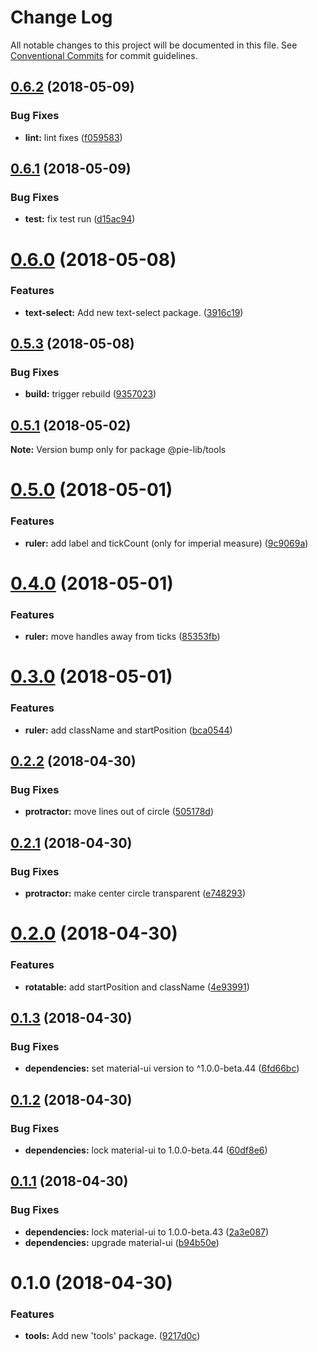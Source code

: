 # Change Log

All notable changes to this project will be documented in this file.
See [Conventional Commits](https://conventionalcommits.org) for commit guidelines.

<a name="0.6.2"></a>
## [0.6.2](https://github.com/pie-framework/pie-lib/compare/@pie-lib/tools@0.6.1...@pie-lib/tools@0.6.2) (2018-05-09)


### Bug Fixes

* **lint:** lint fixes ([f059583](https://github.com/pie-framework/pie-lib/commit/f059583))




<a name="0.6.1"></a>
## [0.6.1](https://github.com/pie-framework/pie-lib/compare/@pie-lib/tools@0.6.0...@pie-lib/tools@0.6.1) (2018-05-09)


### Bug Fixes

* **test:** fix test run ([d15ac94](https://github.com/pie-framework/pie-lib/commit/d15ac94))




<a name="0.6.0"></a>
# [0.6.0](https://github.com/pie-framework/pie-lib/compare/@pie-lib/tools@0.5.3...@pie-lib/tools@0.6.0) (2018-05-08)


### Features

* **text-select:** Add new text-select package. ([3916c19](https://github.com/pie-framework/pie-lib/commit/3916c19))




<a name="0.5.3"></a>
## [0.5.3](https://github.com/pie-framework/pie-lib/compare/@pie-lib/tools@0.5.1...@pie-lib/tools@0.5.3) (2018-05-08)


### Bug Fixes

* **build:** trigger rebuild ([9357023](https://github.com/pie-framework/pie-lib/commit/9357023))




<a name="0.5.1"></a>
## [0.5.1](https://github.com/pie-framework/pie-lib/compare/@pie-lib/tools@0.5.0...@pie-lib/tools@0.5.1) (2018-05-02)




**Note:** Version bump only for package @pie-lib/tools

<a name="0.5.0"></a>
# [0.5.0](https://github.com/pie-framework/pie-lib/compare/@pie-lib/tools@0.4.0...@pie-lib/tools@0.5.0) (2018-05-01)


### Features

* **ruler:** add label and tickCount (only for imperial measure) ([9c9069a](https://github.com/pie-framework/pie-lib/commit/9c9069a))




<a name="0.4.0"></a>
# [0.4.0](https://github.com/pie-framework/pie-lib/compare/@pie-lib/tools@0.3.0...@pie-lib/tools@0.4.0) (2018-05-01)


### Features

* **ruler:** move handles away from ticks ([85353fb](https://github.com/pie-framework/pie-lib/commit/85353fb))




<a name="0.3.0"></a>
# [0.3.0](https://github.com/pie-framework/pie-lib/compare/@pie-lib/tools@0.2.2...@pie-lib/tools@0.3.0) (2018-05-01)


### Features

* **ruler:** add className and startPosition ([bca0544](https://github.com/pie-framework/pie-lib/commit/bca0544))




<a name="0.2.2"></a>
## [0.2.2](https://github.com/pie-framework/pie-lib/compare/@pie-lib/tools@0.2.1...@pie-lib/tools@0.2.2) (2018-04-30)


### Bug Fixes

* **protractor:** move lines out of circle ([505178d](https://github.com/pie-framework/pie-lib/commit/505178d))




<a name="0.2.1"></a>
## [0.2.1](https://github.com/pie-framework/pie-lib/compare/@pie-lib/tools@0.2.0...@pie-lib/tools@0.2.1) (2018-04-30)


### Bug Fixes

* **protractor:** make center circle transparent ([e748293](https://github.com/pie-framework/pie-lib/commit/e748293))




<a name="0.2.0"></a>
# [0.2.0](https://github.com/pie-framework/pie-lib/compare/@pie-lib/tools@0.1.3...@pie-lib/tools@0.2.0) (2018-04-30)


### Features

* **rotatable:** add startPosition and className ([4e93991](https://github.com/pie-framework/pie-lib/commit/4e93991))




<a name="0.1.3"></a>
## [0.1.3](https://github.com/pie-framework/pie-lib/compare/@pie-lib/tools@0.1.2...@pie-lib/tools@0.1.3) (2018-04-30)


### Bug Fixes

* **dependencies:** set material-ui version to ^1.0.0-beta.44 ([6fd66bc](https://github.com/pie-framework/pie-lib/commit/6fd66bc))




<a name="0.1.2"></a>
## [0.1.2](https://github.com/pie-framework/pie-lib/compare/@pie-lib/tools@0.1.1...@pie-lib/tools@0.1.2) (2018-04-30)


### Bug Fixes

* **dependencies:** lock material-ui to 1.0.0-beta.44 ([60df8e6](https://github.com/pie-framework/pie-lib/commit/60df8e6))




<a name="0.1.1"></a>
## [0.1.1](https://github.com/pie-framework/pie-lib/compare/@pie-lib/tools@0.1.0...@pie-lib/tools@0.1.1) (2018-04-30)


### Bug Fixes

* **dependencies:** lock material-ui to 1.0.0-beta.43 ([2a3e087](https://github.com/pie-framework/pie-lib/commit/2a3e087))
* **dependencies:** upgrade material-ui ([b94b50e](https://github.com/pie-framework/pie-lib/commit/b94b50e))




<a name="0.1.0"></a>
# 0.1.0 (2018-04-30)


### Features

* **tools:** Add new 'tools' package. ([9217d0c](https://github.com/pie-framework/pie-lib/commit/9217d0c))
